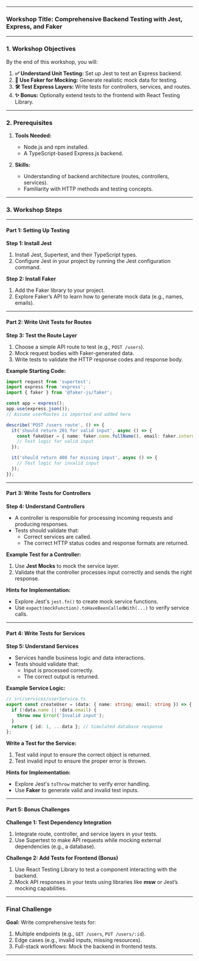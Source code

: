 
---

### **Workshop Title: Comprehensive Backend Testing with Jest, Express, and Faker**  
---

### **1. Workshop Objectives**  
By the end of this workshop, you will:  
1. **✅ Understand Unit Testing:** Set up Jest to test an Express backend.  
2. **🔧 Use Faker for Mocking:** Generate realistic mock data for testing.  
3. **🛠️ Test Express Layers:** Write tests for controllers, services, and routes.  
4. **✨ Bonus:** Optionally extend tests to the frontend with React Testing Library.  

---

### **2. Prerequisites**  
1. **Tools Needed:**  
   - Node.js and npm installed.  
   - A TypeScript-based Express.js backend.  

2. **Skills:**  
   - Understanding of backend architecture (routes, controllers, services).  
   - Familiarity with HTTP methods and testing concepts.  

---

### **3. Workshop Steps**  

---

#### **Part 1: Setting Up Testing**  

**Step 1: Install Jest**  
1. Install Jest, Supertest, and their TypeScript types.  
2. Configure Jest in your project by running the Jest configuration command.  

**Step 2: Install Faker**  
1. Add the Faker library to your project.  
2. Explore Faker’s API to learn how to generate mock data (e.g., names, emails).  

---

#### **Part 2: Write Unit Tests for Routes**  

**Step 3: Test the Route Layer**  
1. Choose a simple API route to test (e.g., `POST /users`).  
2. Mock request bodies with Faker-generated data.  
3. Write tests to validate the HTTP response codes and response body.  

**Example Starting Code:**  
```ts
import request from 'supertest';
import express from 'express';
import { faker } from '@faker-js/faker';

const app = express();
app.use(express.json());
// Assume userRoutes is imported and added here

describe('POST /users route', () => {
  it('should return 201 for valid input', async () => {
    const fakeUser = { name: faker.name.fullName(), email: faker.internet.email() };
    // Test logic for valid input
  });

  it('should return 400 for missing input', async () => {
    // Test logic for invalid input
  });
});
```

---

#### **Part 3: Write Tests for Controllers**  

**Step 4: Understand Controllers**  
- A controller is responsible for processing incoming requests and producing responses.  
- Tests should validate that:  
  - Correct services are called.  
  - The correct HTTP status codes and response formats are returned.

**Example Test for a Controller:**  
1. Use **Jest Mocks** to mock the service layer.  
2. Validate that the controller processes input correctly and sends the right response.  

**Hints for Implementation:**  
- Explore Jest's `jest.fn()` to create mock service functions.  
- Use `expect(mockFunction).toHaveBeenCalledWith(...)` to verify service calls.  

---

#### **Part 4: Write Tests for Services**  

**Step 5: Understand Services**  
- Services handle business logic and data interactions.  
- Tests should validate that:  
  - Input is processed correctly.  
  - The correct output is returned.  

**Example Service Logic:**  
```ts
// src/services/userService.ts
export const createUser = (data: { name: string; email: string }) => {
  if (!data.name || !data.email) {
    throw new Error('Invalid input');
  }
  return { id: 1, ...data }; // Simulated database response
};
```

**Write a Test for the Service:**  
1. Test valid input to ensure the correct object is returned.  
2. Test invalid input to ensure the proper error is thrown.  

**Hints for Implementation:**  
- Explore Jest's `toThrow` matcher to verify error handling.  
- Use **Faker** to generate valid and invalid test inputs.

---

#### **Part 5: Bonus Challenges**  

**Challenge 1: Test Dependency Integration**  
1. Integrate route, controller, and service layers in your tests.  
2. Use Supertest to make API requests while mocking external dependencies (e.g., a database).  

**Challenge 2: Add Tests for Frontend (Bonus)**  
1. Use React Testing Library to test a component interacting with the backend.  
2. Mock API responses in your tests using libraries like **msw** or Jest’s mocking capabilities.  

---

### **Final Challenge**  

**Goal:** Write comprehensive tests for:  
1. Multiple endpoints (e.g., `GET /users`, `PUT /users/:id`).  
2. Edge cases (e.g., invalid inputs, missing resources).  
3. Full-stack workflows: Mock the backend in frontend tests.  

---
